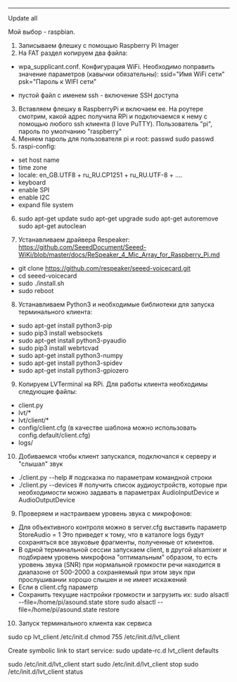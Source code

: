 ***
Update all

Мой выбор - raspbian.
1. Записываем флешку с помощью Raspberry Pi Imager
2. На FAT раздел копируем два файла:
  * wpa_supplicant.conf. Конфигурация WiFi.
    Необходимо поправить значение параметров (кавычки обязательны):
    ssid="Имя WiFi сети"
    psk="Пароль к WIFI сети"

  * пустой файл с именем ssh - включение SSH доступа
3. Вставляем флешку в RaspberryPi и включаем ее. На роутере смотрим, какой адрес получила RPi 
   и подключаемся к нему с помощью любого ssh клиента (I love PuTTY). 
   Пользователь "pi", пароль по умолчанию "raspberry"
4. Меняем пароль для пользователя pi и root:
   passwd
   sudo passwd
5. raspi-config:
 * set host name
 * time zone
 * locale: en_GB.UTF8 + ru_RU.CP1251 + ru_RU.UTF-8 + ....
 * keyboard
 * enable SPI
 * enable I2C
 * expand file system
6. sudo apt-get update
   sudo apt-get upgrade
   sudo apt-get autoremove
   sudo apt-get autoclean

7. Устанавливаем драйвера Respeaker: 
   https://github.com/SeeedDocument/Seeed-WiKi/blob/master/docs/ReSpeaker_4_Mic_Array_for_Raspberry_Pi.md
 * git clone https://github.com/respeaker/seeed-voicecard.git
 * cd seeed-voicecard
 * sudo ./install.sh
 * sudo reboot
  
8. Устанавливаем Python3 и необходимые библиотеки для запуска терминального клиента:

 * sudo apt-get install python3-pip
 * sudo pip3 install websockets
 * sudo apt-get install python3-pyaudio
 * sudo pip3 install webrtcvad
 * sudo apt-get install python3-numpy
 * sudo apt-get install python3-spidev
 * sudo apt-get install python3-gpiozero

9. Копируем LVTerminal на RPi. Для работы клиента необходимы следующие файлы:
 * client.py
 * lvt/*
 * lvt/client/*
 * config/client.cfg  (в качестве шаблона можно использовать config.default/client.cfg)
 * logs/

10. Добиваемся чтобы клиент запускался, подключался к серверу и "слышал" звук
 * ./client.py --help    # подсказка по параметрам командной строки
 * ./client.py --devices # получить список аудиоустройств, которые при необходимости можно задавать 
   в параметрах AudioInputDevice и AudioOutputDevice

9. Проверяем и настраиваем уровень звука с микрофонов:
 * Для объективного контроля можно в server.cfg выставить параметр StoreAudio = 1
   Это приведет к тому, что в каталоге logs будут сохраняться все звуковые фрагменты, полученные от клиентов.
 * В одной терминальной сессии запускаем client, в другой alsamixer и подбираем уровень микрофона "оптимальным" образом,
   то есть уровень звука (SNR) при нормальной громкости речи находится в диапазоне от 500-2000 а сохраняемый 
   при этом звук при прослушивании хорошо слышен и не имеет искажений
 * Если в client.cfg параметр 
 * Сохранить текущие настройки громкости и загрузить их:
   sudo alsactl --file=/home/pi/asound.state store
   sudo alsactl --file=/home/pi/asound.state restore

10. Запуск терминального клиента как сервиса

sudo cp lvt_client /etc/init.d
chmod 755 /etc/init.d/lvt_client

Create symbolic link to start service:
sudo update-rc.d lvt_client defaults


sudo /etc/init.d/lvt_client start
sudo /etc/init.d/lvt_client stop
sudo /etc/init.d/lvt_client status
